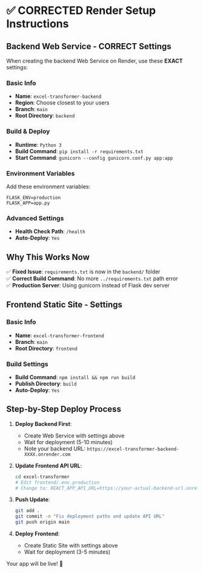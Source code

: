 # ✅ CORRECTED Render Setup Instructions

## Backend Web Service - CORRECT Settings

When creating the backend Web Service on Render, use these **EXACT** settings:

### Basic Info
- **Name**: `excel-transformer-backend`
- **Region**: Choose closest to your users
- **Branch**: `main` 
- **Root Directory**: `backend`

### Build & Deploy
- **Runtime**: `Python 3`
- **Build Command**: `pip install -r requirements.txt`
- **Start Command**: `gunicorn --config gunicorn.conf.py app:app`

### Environment Variables
Add these environment variables:
```
FLASK_ENV=production
FLASK_APP=app.py
```

### Advanced Settings
- **Health Check Path**: `/health`
- **Auto-Deploy**: `Yes`

## Why This Works Now

✅ **Fixed Issue**: `requirements.txt` is now in the `backend/` folder  
✅ **Correct Build Command**: No more `../requirements.txt` path error  
✅ **Production Server**: Using gunicorn instead of Flask dev server  

## Frontend Static Site - Settings

### Basic Info
- **Name**: `excel-transformer-frontend`  
- **Branch**: `main`
- **Root Directory**: `frontend`

### Build Settings
- **Build Command**: `npm install && npm run build`
- **Publish Directory**: `build`
- **Auto-Deploy**: `Yes`

## Step-by-Step Deploy Process

1. **Deploy Backend First**:
   - Create Web Service with settings above
   - Wait for deployment (5-10 minutes)  
   - Note your backend URL: `https://excel-transformer-backend-XXXX.onrender.com`

2. **Update Frontend API URL**:
   ```bash
   cd excel-transformer
   # Edit frontend/.env.production
   # Change to: REACT_APP_API_URL=https://your-actual-backend-url.onrender.com
   ```

3. **Push Update**:
   ```bash
   git add .
   git commit -m "Fix deployment paths and update API URL"
   git push origin main
   ```

4. **Deploy Frontend**:
   - Create Static Site with settings above
   - Wait for deployment (3-5 minutes)

Your app will be live! 🚀